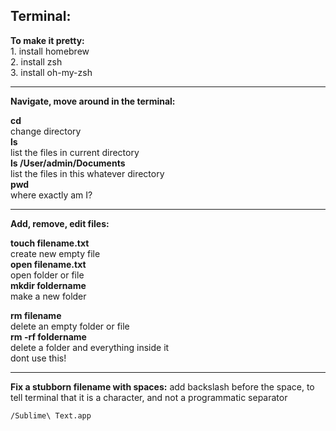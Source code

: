 Terminal:
---
**To make it pretty:**  
	1.	install homebrew  
	2.	install zsh  
	3.	install oh-my-zsh  
  
---
  
**Navigate, move around in the terminal:**  
  
**cd**  
	change directory  
**ls**  
	list the files in current directory  
**ls /User/admin/Documents**  
	list the files in this whatever directory  
**pwd**  
	where exactly am I?  
  
---
  
**Add, remove, edit files:**  
  
**touch filename.txt**  
	create new empty file  
**open filename.txt**  
	open folder or file  
**mkdir foldername**  
	make a new folder  
  
**rm filename**  
	delete an empty folder or file        
**rm -rf foldername**  
	delete a folder and everything inside it  
	dont use this!  
  
---
  
**Fix a stubborn filename with spaces:**
add backslash before the space, to tell terminal that it is a character, and not a programmatic separator

    /Sublime\ Text.app


